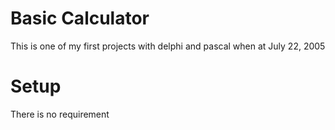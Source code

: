 # Basic Calculator
This is one of my first projects with delphi and pascal when at July 22, 2005

# Setup
There is no requirement
